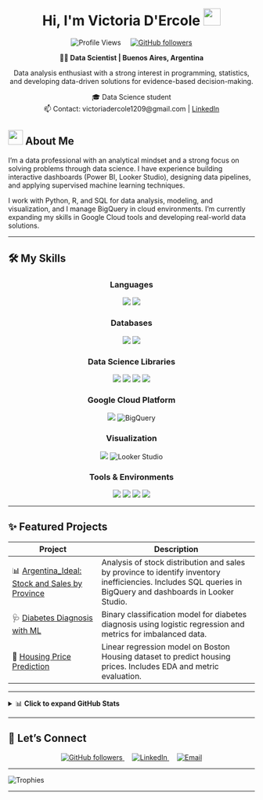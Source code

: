 
<h1 align="center"><b>Hi, I'm Victoria D'Ercole</b> <img src="https://media.giphy.com/media/hvRJCLFzcasrR4ia7z/giphy.gif" width="35"></h1>
<p align="center">
  <img src="https://komarev.com/ghpvc/?username=victoriadercole1209&label=Profile%20views&color=0e75b6&style=flat" alt="Profile Views" />
  &nbsp;&nbsp;&nbsp;
  <a href="https://github.com/victoriadercole1209">
    <img src="https://img.shields.io/github/followers/victoriadercole1209?label=Followers&style=social" alt="GitHub followers">
  </a>
</p>

<p align="center">
  <b>👩‍💻 Data Scientist | Buenos Aires, Argentina</b>  
</p>

<p align="center">
  Data analysis enthusiast with a strong interest in programming, statistics, and developing data-driven solutions for evidence-based decision-making.
</p>

<p align="center">
  🎓 Data Science student  
  <br>
  📫 Contact: victoriadercole1209@gmail.com | <a href="https://www.linkedin.com/in/maria-victoria-dercole/">LinkedIn</a>
</p>




## <img src="https://media.giphy.com/media/ObNTw8Uzwy6KQ/giphy.gif" width="30px">&nbsp;About Me

I’m a data professional with an analytical mindset and a strong focus on solving problems through data science. I have experience building interactive dashboards (Power BI, Looker Studio), designing data pipelines, and applying supervised machine learning techniques.

I work with Python, R, and SQL for data analysis, modeling, and visualization, and I manage BigQuery in cloud environments. I’m currently expanding my skills in Google Cloud tools and developing real-world data solutions.

---

## 🛠️ My Skills

<div align="center">

### Languages
<img src="https://img.shields.io/badge/python-3670A0?style=for-the-badge&logo=python&logoColor=ffdd54"/>
<img src="https://img.shields.io/badge/r-%23276DC3.svg?style=for-the-badge&logo=r&logoColor=white"/>

### Databases
<img src="https://img.shields.io/badge/mysql-4479A1.svg?style=for-the-badge&logo=mysql&logoColor=white"/>
<img src="https://img.shields.io/badge/sqlite-%2307405e.svg?style=for-the-badge&logo=sqlite&logoColor=white"/>

### Data Science Libraries
<img src="https://img.shields.io/badge/numpy-%23013243.svg?style=for-the-badge&logo=numpy&logoColor=white"/>
<img src="https://img.shields.io/badge/pandas-%23150458.svg?style=for-the-badge&logo=pandas&logoColor=white"/>
<img src="https://img.shields.io/badge/Matplotlib-%23ffffff.svg?style=for-the-badge&logo=Matplotlib&logoColor=black"/>
<img src="https://img.shields.io/badge/scikit--learn-%23F7931E.svg?style=for-the-badge&logo=scikit-learn&logoColor=white"/>

### Google Cloud Platform
<img src="https://img.shields.io/badge/GoogleCloud-%234285F4.svg?style=for-the-badge&logo=google-cloud&logoColor=white"/>
<img src="https://img.shields.io/badge/BigQuery-4285F4?style=for-the-badge&logo=googlecloud&logoColor=white" alt="BigQuery"/>

### Visualization
<img src="https://img.shields.io/badge/power_bi-F2C811?style=for-the-badge&logo=powerbi&logoColor=black"/>
<img src="https://img.shields.io/badge/Looker%20Studio-4285F4?style=for-the-badge&logo=googleanalytics&logoColor=white" alt="Looker Studio"/>

### Tools & Environments
<img src="https://img.shields.io/badge/Ubuntu-E95420?style=for-the-badge&logo=ubuntu&logoColor=white"/>
<img src="https://img.shields.io/badge/Visual%20Studio%20Code-0078d7.svg?style=for-the-badge&logo=visual-studio-code&logoColor=white"/>
<img src="https://img.shields.io/badge/Spyder-838485?style=for-the-badge&logo=spyder%20ide&logoColor=maroon"/>
<img src="https://img.shields.io/badge/jupyter-%23FA0F00.svg?style=for-the-badge&logo=jupyter&logoColor=white"/>

</div>

---

## ✨ Featured Projects

| Project | Description |
|--------|-------------|
| 📊 [Argentina_Ideal: Stock and Sales by Province](https://github.com/victoriadercole1209/argentina_ideal_infraestructura) | Analysis of stock distribution and sales by province to identify inventory inefficiencies. Includes SQL queries in BigQuery and dashboards in Looker Studio. |
| 🩺 [Diabetes Diagnosis with ML](https://github.com/victoriadercole1209/diabetes_classification_project_) | Binary classification model for diabetes diagnosis using logistic regression and metrics for imbalanced data. |
| 📐 [Housing Price Prediction](https://github.com/victoriadercole1209/housing_price_prediction) | Linear regression model on Boston Housing dataset to predict housing prices. Includes EDA and metric evaluation. |

---

<details>
<summary>📊 <b>Click to expand GitHub Stats</b></summary>

### 📈 Activity & Contributions

<div align="center">
     <img src="https://github-readme-activity-graph.vercel.app/graph?username=victoriadercole1209&theme=react-dark&hide_border=true&area=true" alt="GitHub activity graph" />
</div>

### 🔥 General Stats

<div align="center">
  <img src="https://github-readme-stats.vercel.app/api?username=victoriadercole1209&show_icons=true&theme=algolia&hide_title=true&hide_border=true" height="180px" />
  <img src="https://github-readme-streak-stats.herokuapp.com/?user=victoriadercole1209&theme=algolia&hide_border=true" height="180px" />
</div>

### 🌍 Most Used Languages

<div align="center">
  <img src="https://github-readme-stats.vercel.app/api/top-langs/?username=victoriadercole1209&langs_count=8&layout=compact&theme=algolia&hide_border=true" />
</div>

</details>


---

## 🤝 Let’s Connect

<p align="center">
  <a href="https://github.com/victoriadercole1209">
    <img src="https://img.shields.io/github/followers/victoriadercole1209?label=Follow&style=social" alt="GitHub followers">
  </a>
  &nbsp;&nbsp;&nbsp;
  <a href="https://www.linkedin.com/in/maria-victoria-dercole/">
    <img src="https://img.shields.io/badge/LinkedIn-Connect-blue?logo=linkedin&style=social" alt="LinkedIn">
  </a>
  &nbsp;&nbsp;&nbsp;
  <a href="mailto:victoriadercole1209@gmail.com">
    <img src="https://img.shields.io/badge/Email-Write%20me-red?logo=gmail&style=social" alt="Email">
  </a>
</p>


---

![Trophies](https://github-profile-trophy.vercel.app/?username=victoriadercole1209&theme=algolia&no-bg=true&margin-w=15)


---
